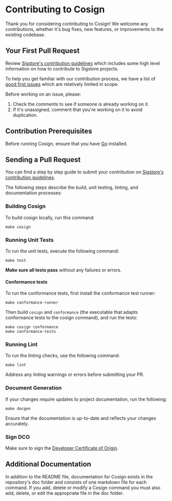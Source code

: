 # Contributing to Cosign

Thank you for considering contributing to Cosign! We welcome any contributions, whether it's bug fixes, new features, or improvements to the existing codebase.

## Your First Pull Request

Review [Sigstore's contribution guidelines](https://github.com/sigstore/community/blob/main/CONTRIBUTING.md) which includes some high level information on how to contribute to Sigstore projects.

To help you get familiar with our contribution process, we have a list of [good first issues](https://github.com/sigstore/cosign/issues?q=is%3Aissue+is%3Aopen+label%3A%22good+first+issue%22) which are relatively limited in scope.

Before working on an issue, please:

1. Check the comments to see if someone is already working on it.
1. If it's unassigned, comment that you're working on it to avoid duplication.

## Contribution Prerequisites

Before running Cosign, ensure that you have [Go](https://go.dev/doc/install) installed.

## Sending a Pull Request

You can find a step by step guide to submit your contribution on [Sigstore's contribution guidelines](https://github.com/sigstore/community/blob/main/CONTRIBUTING.md#pull-request-process).

The following steps describe the build, unit testing, linting, and documentation processes:

### Building Cosign

To build cosign locally, run this command:

```shell
make cosign
```

### Running Unit Tests

To run the unit tests, execute the following command:

```shell
make test
```

**Make sure all tests pass** without any failures or errors.

#### Conformance tests

To run the conformance tests, first install the conformance test runner:

```shell
make conformance-runner
```

Then build `cosign` and `conformance` (the executable that adapts conformance tests to the cosign command), and run the tests:

```shell
make cosign conformance
make conformance-tests
```

### Running Lint

To run the linting checks, use the following command:

```shell
make lint
```
Address any linting warnings or errors before submitting your PR.

### Document Generation

If your changes require updates to project documentation, run the following:

```shell
make docgen
```

Ensure that the documentation is up-to-date and reflects your changes accurately.

### Sign DCO

Make sure to sign the [Developer Certificate of Origin](https://git-scm.com/docs/git-commit#Documentation/git-commit.txt---signoff).

## Additional Documentation

In addition to the README file, documentation for Cosign exists in the repository's doc folder and consists of one markdown file for each command.   If you add, delete or modify a Cosign command you must also add, delete, or edit the appropriate file in the doc folder.
